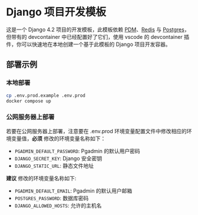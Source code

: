 # Django 项目开发模板

这是一个 Django 4.2 项目的开发模板，此模板依赖 [PDM](https://pdm-project.org/)、[Redis](https://redis.io/) 与 [Postgres](https://www.postgresql.org/)，但带有的 devcontainer 中已经配置好了它们，使用 vscode 的 devcontainer 插件，你可以快速地在本地创建一个基于此模板的 Django 项目开发容器。

## 部署示例

### 本地部署

```bash
cp .env.prod.example .env.prod
docker compose up
```

### 公网服务器上部署

若要在公网服务器上部署，注意要在 .env.prod 环境变量配置文件中修改相应的环境变量值，**必须** 修改的环境变量名称如下：

- `PGADMIN_DEFAULT_PASSWORD`:  Pgadmin 的默认用户密码
- `DJANGO_SECRET_KEY`: Django 安全密钥
- `DJANGO_STATIC_URL`: 静态文件地址

**建议** 修改的环境变量名称如下:

- `PGADMIN_DEFAULT_EMAIL`: Pgadmin 的默认用户邮箱
- `POSTGRES_PASSWORD`: 数据库密码
- `DJANGO_ALLOWED_HOSTS`: 允许的主机名
